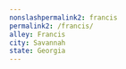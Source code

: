 ```yaml
---
﻿nonslashpermalink2: francis
permalink2: /francis/
alley: Francis
city: Savannah
state: Georgia
---
```

